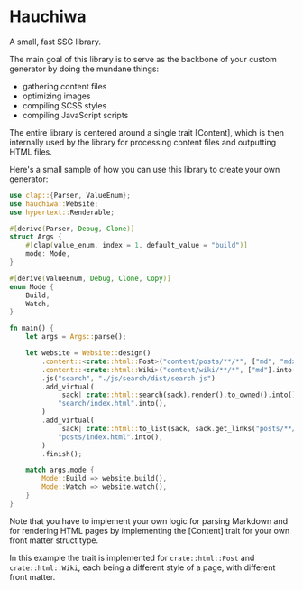 # Hauchiwa

A small, fast SSG library.

The main goal of this library is to serve as the backbone of your custom
generator by doing the mundane things:
- gathering content files
- optimizing images
- compiling SCSS styles
- compiling JavaScript scripts

The entire library is centered around a single trait [Content], which is then
internally used by the library for processing content files and outputting
HTML files.

Here's a small sample of how you can use this library to create your own generator:

```rust
use clap::{Parser, ValueEnum};
use hauchiwa::Website;
use hypertext::Renderable;

#[derive(Parser, Debug, Clone)]
struct Args {
	#[clap(value_enum, index = 1, default_value = "build")]
	mode: Mode,
}

#[derive(ValueEnum, Debug, Clone, Copy)]
enum Mode {
	Build,
	Watch,
}

fn main() {
	let args = Args::parse();

	let website = Website::design()
		.content::<crate::html::Post>("content/posts/**/*", ["md", "mdx"].into())
		.content::<crate::html::Wiki>("content/wiki/**/*", ["md"].into())
		.js("search", "./js/search/dist/search.js")
		.add_virtual(
			|sack| crate::html::search(sack).render().to_owned().into(),
			"search/index.html".into(),
		)
		.add_virtual(
			|sack| crate::html::to_list(sack, sack.get_links("posts/**/*.html"), "Posts".into()),
			"posts/index.html".into(),
		)
		.finish();

	match args.mode {
		Mode::Build => website.build(),
		Mode::Watch => website.watch(),
	}
}
```

Note that you have to implement your own logic for parsing Markdown and for
rendering HTML pages by implementing the [Content] trait for your own front
matter struct type.

In this example the trait is implemented for `crate::html::Post` and
`crate::html::Wiki`, each being a different style of a page, with different
front matter.
